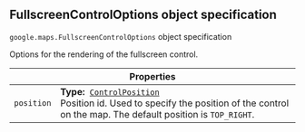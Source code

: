 <h2 id="FullscreenControlOptions"> FullscreenControlOptions object specification </h2><p>
<code><span itemprop="path">google.maps</span>.<span itemprop="name">FullscreenControlOptions</span></code>
object specification
</p><p>Options for the rendering of the fullscreen control.</p><div class="devsite-table-wrapper"><table class="properties responsive" summary="interface FullscreenControlOptions - Properties">
<thead>
<tr><th colspan="2">Properties</th>
</tr></thead>
<tbody>
<tr>
<td><code><span>position</span></code></td>
<td><div><strong>Type:</strong>&nbsp; <code><a href="https://github.com/amenadiel/google-maps-documentation/blob/master/docs/ControlPosition.md">ControlPosition</a></code></div>
<div class="desc">Position id. Used to specify the position of the control on the map. The default position is <code>TOP_RIGHT</code>.</div></td>
</tr>
</tbody>
</table></div>